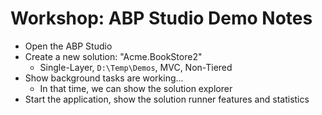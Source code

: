# Workshop: ABP Studio Demo Notes

* Open the ABP Studio
* Create a new solution: "Acme.BookStore2"
  * Single-Layer, `D:\Temp\Demos`, MVC, Non-Tiered
* Show background tasks are working...
  * In that time, we can show the solution explorer
* Start the application, show the solution runner features and statistics